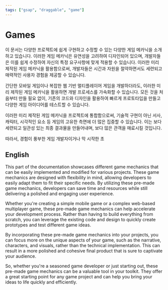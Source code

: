 ```yaml
---
tags: ["gsap", "draggable", "game"]
---
```


# Games

이 문서는 다양한 프로젝트에 쉽게 구현하고 수정할 수 있는 다양한 게임 메카닉을 소개하고 있습니다. 이러한 게임 메카닉은 유연성을 고려하여 디자인되어 있으며, 개발자들은 이를 쉽게 수정하여 자신의 특정 요구사항에 맞게 적용할 수 있습니다. 이러한 미리 제작된 게임 메카닉을 활용함으로써, 개발자들은 시간과 자원을 절약하면서도 세련되고 매력적인 사용자 경험을 제공할 수 있습니다.

간단한 모바일 게임이나 복잡한 웹 기반 멀티플레이어 게임을 개발하더라도, 이러한 미리 제작된 게임 메카닉을 활용하면 개발 프로세스를 가속화할 수 있습니다. 모든 것을 처음부터 만들 필요 없이, 기존의 코드와 디자인을 활용하여 빠르게 프로토타입을 만들고 다양한 게임 아이디어를 테스트할 수 있습니다.

이러한 미리 제작된 게임 메카닉을 프로젝트에 통합함으로써, 기술적 구현이 아닌 서사, 캐릭터, 시각적인 요소 등 게임의 고유한 측면에 더 많은 집중할 수 있습니다. 이는 보다 세련되고 일관성 있는 최종 결과물을 만들어내며, 보다 많은 관객을 매료시킬 것입니다.

따라서, 경험이 풍부한 게임 개발자이거나 막 시작한 초

## English

This part of the documentation showcases different game mechanics that can be easily implemented and modified for various projects. These game mechanics are designed with flexibility in mind, allowing developers to easily adapt them to fit their specific needs. By utilizing these pre-made game mechanics, developers can save time and resources while still delivering a polished and engaging user experience.

Whether you're creating a simple mobile game or a complex web-based multiplayer game, these pre-made game mechanics can help accelerate your development process. Rather than having to build everything from scratch, you can leverage the existing code and design to quickly create prototypes and test different game ideas.

By incorporating these pre-made game mechanics into your projects, you can focus more on the unique aspects of your game, such as the narrative, characters, and visuals, rather than the technical implementation. This can result in a more polished and cohesive final product that is sure to captivate your audience.

So, whether you're a seasoned game developer or just starting out, these pre-made game mechanics can be a valuable tool in your toolkit. They offer a great starting point for any game project and can help you bring your ideas to life quickly and efficiently.
